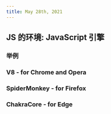 ```yaml
---
title: May 28th, 2021
---
```


## JS 的环境: JavaScript 引擎
### 举例
### V8 - for Chrome and Opera
### SpiderMonkey - for Firefox
### ChakraCore - for Edge

